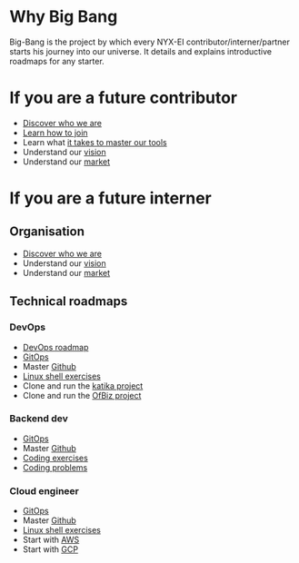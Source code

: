 # Why Big Bang
Big-Bang is the project by which every NYX-EI contributor/interner/partner starts his journey into our universe. It details and explains introductive roadmaps for any starter.

# If you are a future contributor
* [Discover who we are](https://nyx-ei.tech/)
* [Learn how to join](https://nyx-ei.tech/nous-rejoindre/)
* Learn what [it takes to master our tools](https://nyx-ei.tech/formations/moodle/course/view.php?id=74)
* Understand our [vision](https://youtu.be/MmBGYjupdF8)
* Understand our [market](https://youtu.be/V0xDV_3fgd4)

# If you are a future interner
## Organisation
* [Discover who we are](https://nyx-ei.tech/)
* Understand our [vision](https://youtu.be/MmBGYjupdF8)
* Understand our [market](https://youtu.be/V0xDV_3fgd4)
## Technical roadmaps
### DevOps
* [DevOps roadmap](https://roadmap.sh/devops)
* [GitOps](https://developers.redhat.com/e-books/path-gitops?sc_cid=7013a000002i6HsAAI&gclid=CjwKCAjwtKmaBhBMEiwAyINuwNJ0iIe8JZwobN1PxI24ZINokZtBw37Gf5YGQgxIQmNeJ6Cx3q3LhxoCRosQAvD_BwE&gclsrc=aw.ds)
* Master [Github](https://skills.github.com/)
* [Linux shell exercises](https://www.hackerrank.com/domains/shell)
* Clone and run the [katika project](https://github.com/nyx-ei/katika)
* Clone and run the [OfBiz project](https://ofbiz.apache.org/)
### Backend dev
* [GitOps](https://developers.redhat.com/e-books/path-gitops?sc_cid=7013a000002i6HsAAI&gclid=CjwKCAjwtKmaBhBMEiwAyINuwNJ0iIe8JZwobN1PxI24ZINokZtBw37Gf5YGQgxIQmNeJ6Cx3q3LhxoCRosQAvD_BwE&gclsrc=aw.ds)
* Master [Github](https://skills.github.com/)
* [Coding exercises](https://www.hackerrank.com/interview/interview-preparation-kit)
* [Coding problems](https://www.hackerrank.com/domains/algorithms?badge_type=problem-solving) 
### Cloud engineer
* [GitOps](https://developers.redhat.com/e-books/path-gitops?sc_cid=7013a000002i6HsAAI&gclid=CjwKCAjwtKmaBhBMEiwAyINuwNJ0iIe8JZwobN1PxI24ZINokZtBw37Gf5YGQgxIQmNeJ6Cx3q3LhxoCRosQAvD_BwE&gclsrc=aw.ds)
* Master [Github](https://skills.github.com/)
* [Linux shell exercises](https://www.hackerrank.com/domains/shell)
* Start with [AWS](https://explore.skillbuilder.aws/learn/public/learning_plan/view/82/cloud-foundations-learning-plan?la=sec&sec=lp)
* Start with [GCP](https://www.cloudskillsboost.google/course_templates/60)
